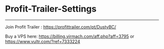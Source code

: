 # Profit-Trailer-Settings
--------------------------------
Join Profit Trailer : https://profittrailer.com/pt/DustyBC/

Buy a VPS here: https://billing.virmach.com/aff.php?aff=3795 or https://www.vultr.com/?ref=7333224
